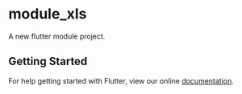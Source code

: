 # module_xls

A new flutter module project.

## Getting Started

For help getting started with Flutter, view our online
[documentation](https://flutter.io/).
